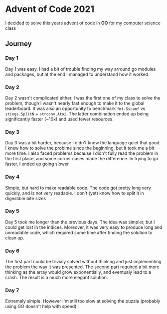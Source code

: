 # Advent of Code 2021

I decided to solve this years advent of code in **GO** for my computer science class

## Journey

### Day 1
Day 1 was easy. I had a bit of trouble finding my way arround go modules and packages, but at the end I managed to understand how it worked.

### Day 2
Day 2 wasn't complicated either. I was the first one of my class to solve the problem, though I wasn't nearly fast enough to make it to the global leaderboard.
It was also an opportunity to benchmark `fmt.Sscanf` vs `stings.SplitN` + `strconv.Atoi`. The latter combination ended up being significantly faster (~10x)
and used fewer resources.

### Day 3
Day 3 was a bit harder, because I didn't know the language quiet that good. I knew how to solve the problme since the beginning, but it took me a bit more time. I also faced problems because I didn't fully read the problem in the first place, and some corner cases made the difference. In trying to go faster, I ended up going slower

### Day 4
Simple, but hard to make readable code. The code got pretty long very quickly, and is not very readable. I don't (yet) know how to split it in digestible bite sizes

### Day 5
Day 5 took me longer than the previous days. The idea was simpler, but I could get lost in the indices. Moreover, it was very easy to produce long and unreadable code, which required some time after finding the solution to clean up.

### Day 6
The first part could be trivialy solved without thinking and just implementing the problem the way it was presented. The second part required a bit more thinking as the array would grow exponentially, and eventualy lead to a crash. The result is a much more elegant solution.

### Day 7
Extremely simple. However I'm still too slow at solving the puzzle (probably using GO doesn't help with speed)
